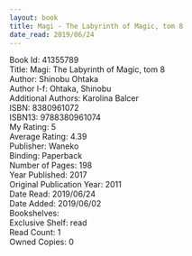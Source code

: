 ```yaml
---
layout: book
title: Magi - The Labyrinth of Magic, tom 8
date_read: 2019/06/24
---
```


Book Id: 41355789<br />
Title: Magi: The Labyrinth of Magic, tom 8<br />
Author: Shinobu Ohtaka<br />
Author l-f: Ohtaka, Shinobu<br />
Additional Authors: Karolina Balcer<br />
ISBN: 8380961072<br />
ISBN13: 9788380961074<br />
My Rating: 5<br />
Average Rating: 4.39<br />
Publisher: Waneko<br />
Binding: Paperback<br />
Number of Pages: 198<br />
Year Published: 2017<br />
Original Publication Year: 2011<br />
Date Read: 2019/06/24<br />
Date Added: 2019/06/02<br />
Bookshelves: <br />
Exclusive Shelf: read<br />
Read Count: 1<br />
Owned Copies: 0<br />

